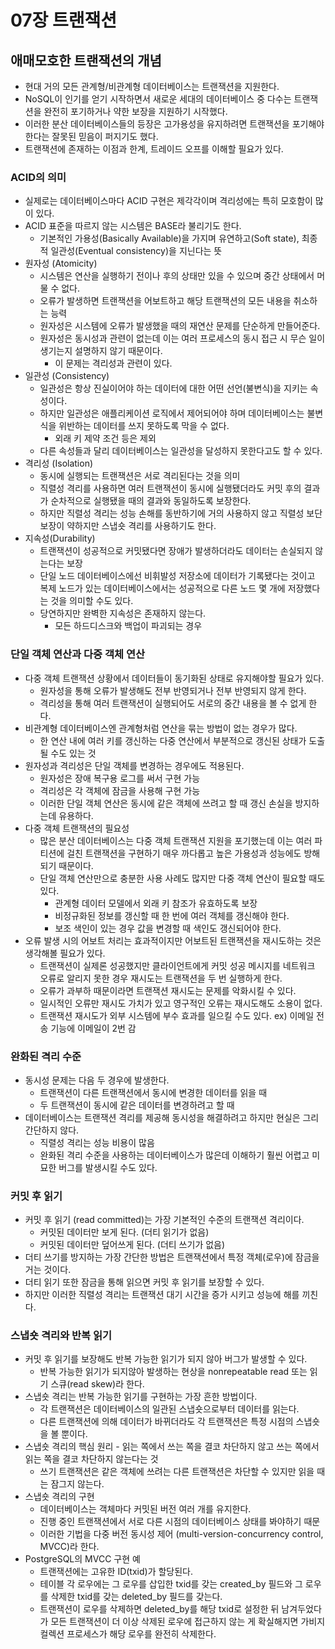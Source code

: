 # 07장 트랜잭션
## 애매모호한 트랜잭션의 개념

- 현대 거의 모든 관계형/비관계형 데이터베이스는 트랜잭션을 지원한다.
- NoSQL이 인기를 얻기 시작하면서 새로운 세대의 데이터베이스 중 다수는 트랜잭션을 완전히 포기하거나 약한 보장을 지원하기 시작했다.
- 이러한 분산 데이터베이스들의 등장은 고가용성을 유지하려면 트랜잭션을 포기해야 한다는 잘못된 믿음이 퍼지기도 했다.
- 트랜잭션에 존재하는 이점과 한계, 트레이드 오프를 이해할 필요가 있다.

### ACID의 의미

- 실제로는 데이터베이스마다 ACID 구현은 제각각이며 격리성에는 특히 모호함이 많이 있다.
- ACID 표준을 따르지 않는 시스템은 BASE라 불리기도 한다.
    - 기본적인 가용성(Basically Available)을 가지며 유연하고(Soft state), 최종적 일관성(Eventual consistency)을 지닌다는 뜻
- 원자성 (Atomicity)
    - 시스템은 연산을 실행하기 전이나 후의 상태만 있을 수 있으며 중간 상태에서 머물 수 없다.
    - 오류가 발생하면 트랜잭션을 어보트하고 해당 트랜잭션의 모든 내용을 취소하는 능력
    - 원자성은 시스템에 오류가 발생했을 때의 재연산 문제를 단순하게 만들어준다.
    - 원자성은 동시성과 관련이 없는데 이는 여러 프로세스의 동시 접근 시 무슨 일이 생기는지 설명하지 않기 때문이다.
        - 이 문제는 격리성과 관련이 있다.
- 일관성 (Consistency)
    - 일관성은 항상 진실이어야 하는 데이터에 대한 어떤 선언(불변식)을 지키는 속성이다.
    - 하지만 일관성은 애플리케이션 로직에서 제어되어야 하며 데이터베이스는 불변식을 위반하는 데이터를 쓰지 못하도록 막을 수 없다.
        - 외래 키 제약 조건 등은 제외
    - 다른 속성들과 달리 데이터베이스는 일관성을 달성하지 못한다고도 할 수 있다.
- 격리성 (Isolation)
    - 동시에 실행되는 트랜잭션은 서로 격리된다는 것을 의미
    - 직렬성 격리를 사용하면 여러 트랜잭션이 동시에 실행됐더라도 커밋 후의 결과가 순차적으로 실행됐을 때의 결과와 동일하도록 보장한다.
    - 하지만 직렬성 격리는 성능 손해를 동반하기에 거의 사용하지 않고 직렬성 보단 보장이 약하지만 스냅숏 격리를 사용하기도 한다.
- 지속성(Durability)
    - 트랜잭션이 성공적으로 커밋됐다면 장애가 발생하더라도 데이터는 손실되지 않는다는 보장
    - 단일 노드 데이터베이스에선 비휘발성 저장소에 데이터가 기록됐다는 것이고 복제 노드가 있는 데이터베이스에서는 성공적으로 다른 노드 몇 개에 저장했다는 것을 의미할 수도 있다.
    - 당연하지만 완벽한 지속성은 존재하지 않는다.
        - 모든 하드디스크와 백업이 파괴되는 경우

### 단일 객체 연산과 다중 객체 연산

- 다중 객체 트랜잭션 상황에서 데이터들이 동기화된 상태로 유지해야할 필요가 있다.
  - 원자성을 통해 오류가 발생해도 전부 반영되거나 전부 반영되지 않게 한다.
  - 격리성을 통해 여러 트랜잭션이 실행되어도 서로의 중간 내용을 볼 수 없게 한다.
- 비관계형 데이터베이스엔 관계형처럼 연산을 묶는 방법이 없는 경우가 많다.
  - 한 연산 내에 여러 키를 갱신하는 다중 연산에서 부분적으로 갱신된 상태가 도출될 수도 있는 것
- 원자성과 격리성은 단일 객체를 변경하는 경우에도 적용된다.
  - 원자성은 장애 복구용 로그를 써서 구현 가능
  - 격리성은 각 객체에 잠금을 사용해 구현 가능
  - 이러한 단일 객체 연산은 동시에 같은 객체에 쓰려고 할 때 갱신 손실을 방지하는데 유용하다.
- 다중 객체 트랜잭션의 필요성
  - 많은 분산 데이터베이스는 다중 객체 트랜잭션 지원을 포기했는데 이는 여러 파티션에 걸친 트랜잭션을 구현하기 매우 까다롭고 높은 가용성과 성능에도 방해되기 때문이다.
  - 단일 객체 연산만으로 충분한 사용 사례도 많지만 다중 객체 연산이 필요할 때도 있다.
    - 관계형 데이터 모델에서 외래 키 참조가 유효하도록 보장
    - 비정규화된 정보를 갱신할 때 한 번에 여러 객체를 갱신해야 한다.
    - 보조 색인이 있는 경우 값을 변경할 때 색인도 갱신되어야 한다.
- 오류 발생 시의 어보트 처리는 효과적이지만 어보트된 트랜잭션을 재시도하는 것은 생각해볼 필요가 있다.
  - 트랜잭션이 실제론 성공했지만 클라이언트에게 커밋 성공 메시지를 네트워크 오류로 알리지 못한 경우 재시도는 트랜잭션을 두 번 실행하게 한다.
  - 오류가 과부하 때문이라면 트랜잭션 재시도는 문제를 악화시킬 수 있다.
  - 일시적인 오류만 재시도 가치가 있고 영구적인 오류는 재시도해도 소용이 없다.
  - 트랜잭션 재시도가 외부 시스템에 부수 효과를 일으킬 수도 있다. ex) 이메일 전송 기능에 이메일이 2번 감

### 완화된 격리 수준

- 동시성 문제는 다음 두 경우에 발생한다.
  - 트랜잭션이 다른 트랜잭션에서 동시에 변경한 데이터를 읽을 때
  - 두 트랜잭션이 동시에 같은 데이터를 변경하려고 할 때
- 데이터베이스는 트랜잭션 격리를 제공해 동시성을 해결하려고 하지만 현실은 그리 간단하지 않다.
  - 직렬성 격리는 성능 비용이 많음
  - 완화된 격리 수준을 사용하는 데이터베이스가 많은데 이해하기 훨씬 어렵고 미묘한 버그를 발생시킬 수도 있다.

### 커밋 후 읽기

- 커밋 후 읽기 (read committed)는 가장 기본적인 수준의 트랜잭션 격리이다.
  - 커밋된 데이터만 보게 된다. (더티 읽기가 없음)
  - 커밋된 데이터만 덮어쓰게 된다. (더티 쓰기가 없음)
- 더티 쓰기를 방지하는 가장 간단한 방법은 트랜잭션에서 특정 객체(로우)에 잠금을 거는 것이다.
- 더티 읽기 또한 잠금을 통해 읽으면 커밋 후 읽기를 보장할 수 있다.
- 하지만 이러한 직렬성 격리는 트랜잭션 대기 시간을 증가 시키고 성능에 해를 끼친다.

### 스냅숏 격리와 반복 읽기

- 커밋 후 읽기를 보장해도 반복 가능한 읽기가 되지 않아 버그가 발생할 수 있다.
  - 반복 가능한 읽기가 되지않아 발생하는 현상을 nonrepeatable read 또는 읽기 스큐(read skew)라 한다.
- 스냅숏 격리는 반복 가능한 읽기를 구현하는 가장 흔한 방법이다.
  - 각 트랜잭션은 데이터베이스의 일관된 스냅숏으로부터 데이터를 읽는다.
  - 다른 트랜잭션에 의해 데이터가 바뀌더라도 각 트랜잭션은 특정 시점의 스냅숏을 볼 뿐이다.
- 스냅숏 격리의 핵심 원리 - 읽는 쪽에서 쓰는 쪽을 결코 차단하지 않고 쓰는 쪽에서 읽는 쪽을 결코 차단하지 않는다는 것
  - 쓰기 트랜잭션은 같은 객체에 쓰려는 다른 트랜잭션은 차단할 수 있지만 읽을 때는 잠그지 않는다.
- 스냅숏 격리의 구현
  - 데이터베이스는 객체마다 커밋된 버전 여러 개를 유지한다.
  - 진행 중인 트랜잭션에서 서로 다른 시점의 데이터베이스 상태를 봐야하기 때문
  - 이러한 기법을 다중 버전 동시성 제어 (multi-version-concurrency control, MVCC)라 한다.
- PostgreSQL의 MVCC 구현 예
  - 트랜잭션에는 고유한 ID(txid)가 할당된다.
  - 테이블 각 로우에는 그 로우를 삽입한 txid를 갖는 created_by 필드와 그 로우를 삭제한 txid를 갖는 deleted_by 필드를 갖는다.
  - 트랜잭션이 로우를 삭제하면 deleted_by를 해당 txid로 설정한 뒤 남겨두었다가 모든 트랜잭션이 더 이상 삭제된 로우에 접근하지 않는 게 확실해지면 가비지 컬렉션 프로세스가 해당 로우를 완전히 삭제한다.

